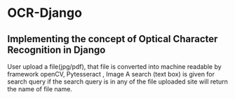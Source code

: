 # OCR-Django
## Implementing the concept of Optical Character Recognition in Django

User upload a file(jpg/pdf), that file is converted into machine readable by framework openCV, Pytesseract , Image 
A search (text box) is given for search query
if the search query is in any of the file uploaded site will return the name of file name.
